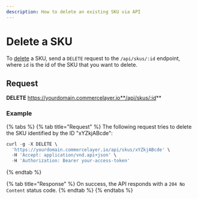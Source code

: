 ```yaml
---
description: How to delete an existing SKU via API
---
```


# Delete a SKU

To <a href="https://docs.commercelayer.io/developers/deleting-resources" target="_blank">delete</a> a SKU, send a `DELETE` request to the `/api/skus/:id` endpoint, where `id` is the id of the SKU that you want to delete.

## Request

**DELETE** https://yourdomain.commercelayer.io**/api/skus/:id**

### Example

{% tabs %}
{% tab title="Request" %}
The following request tries to delete the SKU identified by the ID "xYZkjABcde":

```javascript
curl -g -X DELETE \
  'https://yourdomain.commercelayer.io/api/skus/xYZkjABcde' \
  -H 'Accept: application/vnd.api+json' \
  -H 'Authorization: Bearer your-access-token'
```
{% endtab %}

{% tab title="Response" %}
On success, the API responds with a `204 No Content` status code.
{% endtab %}
{% endtabs %}

